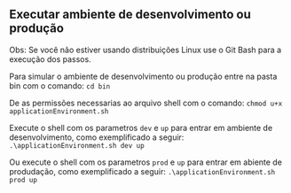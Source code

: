 
## Executar ambiente de desenvolvimento ou produção
Obs: Se você não estiver usando distribuições Linux use o Git Bash para a execução dos passos.

Para simular o ambiente de desenvolvimento ou produção entre na pasta bin com o comando:
`cd bin`

De as permissões necessarias ao arquivo shell com o comando:
`chmod u+x applicationEnvironment.sh`

Execute o shell com os parametros `dev` e `up` para entrar em ambiente de desenvolvimento, 
como exemplificado a seguir:
`.\applicationEnvironment.sh dev up`

Ou execute o shell com os parametros `prod` e `up` para entrar em abiente de produdação,
como exemplificado a seguir:
`.\applicationEnvironment.sh prod up`
